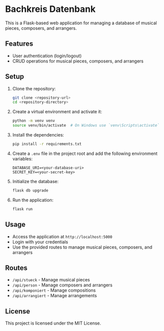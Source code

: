 # Bachkreis Datenbank

This is a Flask-based web application for managing a database of musical pieces, composers, and arrangers.

## Features

- User authentication (login/logout)
- CRUD operations for musical pieces, composers, and arrangers

## Setup

1. Clone the repository:
    ```sh
    git clone <repository-url>
    cd <repository-directory>
    ```

2. Create a virtual environment and activate it:
    ```sh
    python -m venv venv
    source venv/bin/activate  # On Windows use `venv\Scripts\activate`
    ```

3. Install the dependencies:
    ```sh
    pip install -r requirements.txt
    ```

4. Create a `.env` file in the project root and add the following environment variables:
    ```
    DATABASE_URI=<your-database-uri>
    SECRET_KEY=<your-secret-key>
    ```

5. Initialize the database:
    ```sh
    flask db upgrade
    ```

6. Run the application:
    ```sh
    flask run
    ```

## Usage

- Access the application at `http://localhost:5000`
- Login with your credentials
- Use the provided routes to manage musical pieces, composers, and arrangers

## Routes

- `/api/stueck` - Manage musical pieces
- `/api/person` - Manage composers and arrangers
- `/api/komponiert` - Manage compositions
- `/api/arrangiert` - Manage arrangements

## License

This project is licensed under the MIT License.
